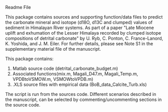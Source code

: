 Readme File

This package contains sources and supporting function/data files to predict the carbonate mineral and isotope (d18O, d13C and clumped) values of sediment in Himalayan River systems.
As part of a paper "Late Miocene uplift and exhumation of the Lesser Himalaya recorded by clumped isotope compositions of detrital carbonate" by U. Ryb, C. Ponton, C. France-Lanord, K. Yoshida, and J. M. Eiler.
For further details, please see Note S1 in the supplementary material file of the manuscript.

This package contains:
1) Matlab source code (detrital_carbonate_budget.m)
2) Associated functions(mix.m, Magali_D47.m, Magali_Temp.m, VPDBtoVSMOW.m, VSMOWtoVPDB.m)
3) .XLS source files with empirical data (BoB_data_Calcite_Turb.xls)

The script is run from the sources code. Different scenarios described in the manuscript, can be selected by commenting/uncommenting sections in the source code. 
   
